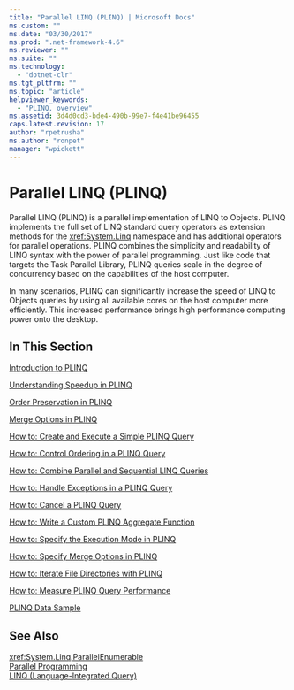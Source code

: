 ```yaml
---
title: "Parallel LINQ (PLINQ) | Microsoft Docs"
ms.custom: ""
ms.date: "03/30/2017"
ms.prod: ".net-framework-4.6"
ms.reviewer: ""
ms.suite: ""
ms.technology: 
  - "dotnet-clr"
ms.tgt_pltfrm: ""
ms.topic: "article"
helpviewer_keywords: 
  - "PLINQ, overview"
ms.assetid: 3d4d0cd3-bde4-490b-99e7-f4e41be96455
caps.latest.revision: 17
author: "rpetrusha"
ms.author: "ronpet"
manager: "wpickett"
---
```

# Parallel LINQ (PLINQ)
Parallel LINQ (PLINQ) is a parallel implementation of LINQ to Objects. PLINQ implements the full set of LINQ standard query operators as extension methods for the <xref:System.Linq> namespace and has additional operators for parallel operations. PLINQ combines the simplicity and readability of LINQ syntax with the power of parallel programming. Just like code that targets the Task Parallel Library, PLINQ queries scale in the degree of concurrency based on the capabilities of the host computer.  
  
 In many scenarios, PLINQ can significantly increase the speed of LINQ to Objects queries by using all available cores on the host computer more efficiently. This increased performance brings high performance computing power onto the desktop.  
  
## In This Section  
 [Introduction to PLINQ](../../../docs/standard/parallel-programming/introduction-to-plinq.md)  
  
 [Understanding Speedup in PLINQ](../../../docs/standard/parallel-programming/understanding-speedup-in-plinq.md)  
  
 [Order Preservation in PLINQ](../../../docs/standard/parallel-programming/order-preservation-in-plinq.md)  
  
 [Merge Options in PLINQ](../../../docs/standard/parallel-programming/merge-options-in-plinq.md)  
  
 [How to: Create and Execute a Simple PLINQ Query](../../../docs/standard/parallel-programming/how-to-create-and-execute-a-simple-plinq-query.md)  
  
 [How to: Control Ordering in a PLINQ Query](../../../docs/standard/parallel-programming/how-to-control-ordering-in-a-plinq-query.md)  
  
 [How to: Combine Parallel and Sequential LINQ Queries](../../../docs/standard/parallel-programming/how-to-combine-parallel-and-sequential-linq-queries.md)  
  
 [How to: Handle Exceptions in a PLINQ Query](../../../docs/standard/parallel-programming/how-to-handle-exceptions-in-a-plinq-query.md)  
  
 [How to: Cancel a PLINQ Query](../../../docs/standard/parallel-programming/how-to-cancel-a-plinq-query.md)  
  
 [How to: Write a Custom PLINQ Aggregate Function](../../../docs/standard/parallel-programming/how-to-write-a-custom-plinq-aggregate-function.md)  
  
 [How to: Specify the Execution Mode in PLINQ](../../../docs/standard/parallel-programming/how-to-specify-the-execution-mode-in-plinq.md)  
  
 [How to: Specify Merge Options in PLINQ](../../../docs/standard/parallel-programming/how-to-specify-merge-options-in-plinq.md)  
  
 [How to: Iterate File Directories with PLINQ](../../../docs/standard/parallel-programming/how-to-iterate-file-directories-with-plinq.md)  
  
 [How to: Measure PLINQ Query Performance](../../../docs/standard/parallel-programming/how-to-measure-plinq-query-performance.md)  
  
 [PLINQ Data Sample](../../../docs/standard/parallel-programming/plinq-data-sample.md)  
  
## See Also  
 <xref:System.Linq.ParallelEnumerable>   
 [Parallel Programming](../../../docs/standard/parallel-programming/index.md)   
 [LINQ (Language-Integrated Query)](../Topic/LINQ%20\(Language-Integrated%20Query\).md)